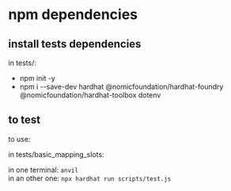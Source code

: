 # npm dependencies

## install tests dependencies

in tests/:

- npm init -y
- npm i --save-dev hardhat @nomicfoundation/hardhat-foundry @nomicfoundation/hardhat-toolbox dotenv

## to test

to use:

in tests/basic_mapping_slots:

in one terminal: `anvil` \
in an other one: `npx hardhat run scripts/test.js`
